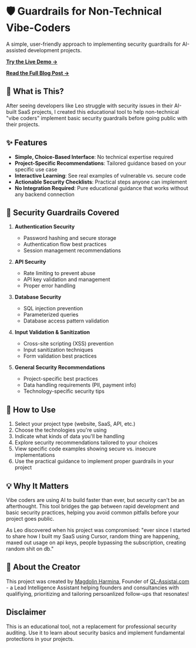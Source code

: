 # 🛡️ Guardrails for Non-Technical Vibe-Coders 

A simple, user-friendly approach to implementing security guardrails for AI-assisted development projects.

**[Try the Live Demo →](https://safe-guardrails-playground-60.lovable.app/)**

**[Read the Full Blog Post →](https://lightning-cook-241.notion.site/Guardrails-for-Vibe-Coders-Balancing-Innovation-and-Data-Privacy-in-the-AI-Era-1c0dfa5cd1e080328b25c14ee799ac92)**

## 📱 What is This?

After seeing developers like Leo struggle with security issues in their AI-built SaaS projects, I created this educational tool to help non-technical "vibe coders" implement basic security guardrails before going public with their projects.

## ✨ Features

- **Simple, Choice-Based Interface**: No technical expertise required
- **Project-Specific Recommendations**: Tailored guidance based on your specific use case
- **Interactive Learning**: See real examples of vulnerable vs. secure code
- **Actionable Security Checklists**: Practical steps anyone can implement
- **No Integration Required**: Pure educational guidance that works without any backend connection

## 🔐 Security Guardrails Covered

1. **Authentication Security**
   - Password hashing and secure storage
   - Authentication flow best practices
   - Session management recommendations

2. **API Security**
   - Rate limiting to prevent abuse
   - API key validation and management
   - Proper error handling

3. **Database Security**
   - SQL injection prevention
   - Parameterized queries
   - Database access pattern validation

4. **Input Validation & Sanitization**
   - Cross-site scripting (XSS) prevention
   - Input sanitization techniques
   - Form validation best practices

5. **General Security Recommendations**
   - Project-specific best practices
   - Data handling requirements (PII, payment info)
   - Technology-specific security tips

## 🚀 How to Use

1. Select your project type (website, SaaS, API, etc.)
2. Choose the technologies you're using
3. Indicate what kinds of data you'll be handling
4. Explore security recommendations tailored to your choices
5. View specific code examples showing secure vs. insecure implementations
6. Use the practical guidance to implement proper guardrails in your project

## 💡 Why It Matters

Vibe coders are using AI to build faster than ever, but security can't be an afterthought. This tool bridges the gap between rapid development and basic security practices, helping you avoid common pitfalls before your project goes public.

As Leo discovered when his project was compromised: "ever since I started to share how I built my SaaS using Cursor, random thing are happening, maxed out usage on api keys, people bypassing the subscription, creating random shit on db."

## 🌟 About the Creator

This project was created by [Magdolin Harmina](https://www.linkedin.com/in/magdolin-harmina-52139978/), Founder of [QL-Assistai.com](https://QL-Assistai.com) - a Lead Intelligence Assistant helping founders and consultancies with qualifiying, prioritizing and tailoring persoanlized follow-ups that resonates!

## Disclaimer

This is an educational tool, not a replacement for professional security auditing. Use it to learn about security basics and implement fundamental protections in your projects.

